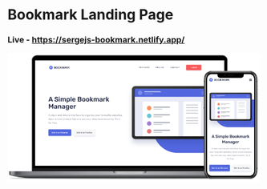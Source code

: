 # Bookmark Landing Page

### Live - https://sergejs-bookmark.netlify.app/

![Design preview for the Bookmark landing page coding challenge](desktop-preview.png)
